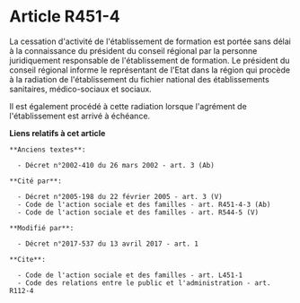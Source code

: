 # Article R451-4

La cessation d'activité de l'établissement de formation est portée sans délai à la connaissance du président du conseil
régional par la personne juridiquement responsable de l'établissement de formation. Le président du conseil régional informe
le représentant de l'Etat dans la région qui procède à la radiation de l'établissement du fichier national des établissements
sanitaires, médico-sociaux et sociaux.

Il est également procédé à cette radiation lorsque l'agrément de l'établissement est arrivé à échéance.

**Liens relatifs à cet article**

	**Anciens textes**:

	  - Décret n°2002-410 du 26 mars 2002 - art. 3 (Ab)

	**Cité par**:

	  - Décret n°2005-198 du 22 février 2005 - art. 3 (V)
	  - Code de l'action sociale et des familles - art. R451-4-3 (Ab)
	  - Code de l'action sociale et des familles - art. R544-5 (V)

	**Modifié par**:

	  - Décret n°2017-537 du 13 avril 2017 - art. 1

	**Cite**:

	  - Code de l'action sociale et des familles - art. L451-1
	  - Code des relations entre le public et l'administration - art. R112-4

